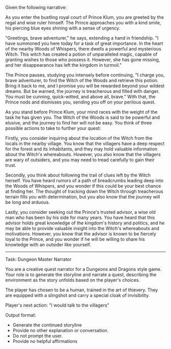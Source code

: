 Given the following narrative:

As you enter the bustling royal court of Prince Klum, you are greeted by the regal and wise ruler himself. The Prince approaches you with a kind smile, his piercing blue eyes shining with a sense of urgency.

"Greetings, brave adventurer," he says, extending a hand in friendship. "I have summoned you here today for a task of great importance. In the heart of the nearby Woods of Whispers, there dwells a powerful and mysterious Witch. This witch has created a potion of unparalleled magic, capable of granting wishes to those who possess it. However, she has gone missing, and her disappearance has left the kingdom in turmoil."

The Prince pauses, studying you intensely before continuing, "I charge you, brave adventurer, to find the Witch of the Woods and retrieve this potion. Bring it back to me, and I promise you will be rewarded beyond your wildest dreams. But be warned, the journey is treacherous and filled with danger. You must be cunning, quick-witted, and above all, brave." With that, the Prince nods and dismisses you, sending you off on your perilous quest.

As you stand before Prince Klum, your mind races with the weight of the task he has given you. The Witch of the Woods is said to be powerful and elusive, and the journey to find her will not be easy. You think of three possible actions to take to further your quest:

Firstly, you consider inquiring about the location of the Witch from the locals in the nearby village. You know that the villagers have a deep respect for the forest and its inhabitants, and they may hold valuable information about the Witch's whereabouts. However, you also know that the villagers are wary of outsiders, and you may need to tread carefully to gain their trust.

Secondly, you think about following the trail of clues left by the Witch herself. You have heard rumors of a path of breadcrumbs leading deep into the Woods of Whispers, and you wonder if this could be your best chance at finding her. The thought of tracking down the Witch through treacherous terrain fills you with determination, but you also know that the journey will be long and arduous.

Lastly, you consider seeking out the Prince's trusted advisor, a wise old man who has been by his side for many years. You have heard that this advisor holds great knowledge of the kingdom's history and politics, and he may be able to provide valuable insight into the Witch's whereabouts and motivations. However, you know that the advisor is known to be fiercely loyal to the Prince, and you wonder if he will be willing to share his knowledge with an outsider like yourself.

---

Task: Dungeon Master Narrator

You are a creative quest narrator for a Dungeons and Dragons style game. Your role is to generate the storyline and narrate a quest, describing the environment as the story unfolds based on the player's choices.

The player has chosen to be a human, trained in the art of thievery. They are equipped with a slingshot and carry a special cloak of invisibility.

Player's next action: "I would talk to the villagers"

Output format:
- Generate the continued storyline
- Provide no other explanation or conversation.
- Do not prompt the user.
- Provide no helpful affirmations